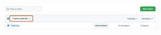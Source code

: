    ![Screenshot of the "Teams" page. Above the list of teams, a dropdown menu, labeled "2 teams selected", is outlined in dark orange.](/assets/images/help/teams/bulk-edit-drop-down.png)